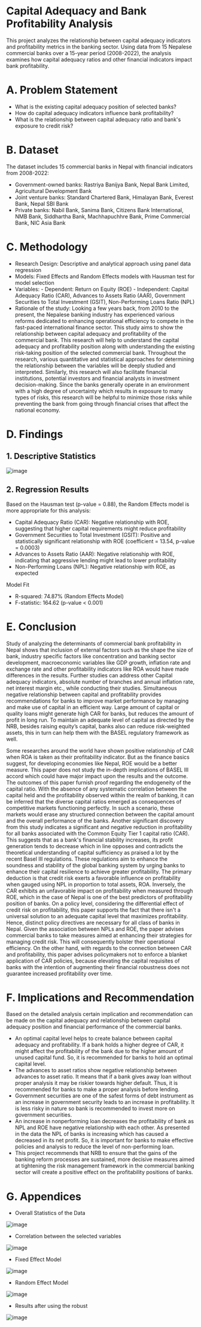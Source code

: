 # Capital Adequacy and Bank Profitability Analysis

This project analyzes the relationship between capital adequacy indicators and profitability metrics in the banking sector. Using data from 15 Nepalese commercial banks over a 15-year period (2008-2022), the analysis examines how capital adequacy ratios and other financial indicators impact bank profitability.

# A. Problem Statement

- What is the existing capital adequacy position of selected banks?
- How do capital adequacy indicators influence bank profitability?
- What is the relationship between capital adequacy ratio and bank's exposure to credit risk?

# B. Dataset 

The dataset includes 15 commercial banks in Nepal with financial indicators from 2008-2022:

- Government-owned banks: Rastriya Banijya Bank, Nepal Bank Limited, Agricultural Development Bank
- Joint venture banks: Standard Chartered Bank, Himalayan Bank, Everest Bank, Nepal SBI Bank
- Private banks: Nabil Bank, Sanima Bank, Citizens Bank International, NMB Bank, Siddhartha Bank, Machhapuchhre Bank, Prime Commercial Bank, NIC Asia Bank

# C. Methodology

- Research Design: Descriptive and analytical approach using panel data regression
- Models: Fixed Effects and Random Effects models with Hausman test for model selection
- Variables:
        - Dependent: Return on Equity (ROE)
        - Independent: Capital Adequacy Ratio (CAR), Advances to Assets Ratio (AAR), Government Securities to Total Investment (GSIT), Non-Performing Loans Ratio (NPL)
- Rationale of the study: Looking a few years back, from 2010 to the present, the Nepalese banking industry has experienced various reforms dedicated to enhancing operational efficiency to compete in the fast-paced international finance sector. This study aims to show the relationship between capital adequacy and profitability of the commercial bank. This research will help to understand the capital adequacy and profitability position along with understanding the existing risk-taking position of the selected commercial bank. Throughout the research, various quantitative and statistical approaches for determining the relationship between the variables will be deeply studied and interpreted. Similarly, this research will also facilitate financial institutions, potential investors and financial analysts in investment decision-making.  Since the banks generally operate in an environment with a high degree of uncertainty which results in exposure to many types of risks, this research will be helpful to minimize those risks while preventing the bank from going through financial crises that affect the national economy.

# D. Findings

## 1. Descriptive Statistics

![image](https://github.com/user-attachments/assets/f1c53e27-83bc-499f-8132-06dc24377a52)

## 2. Regression Results

Based on the Hausman test (p-value = 0.88), the Random Effects model is more appropriate for this analysis:
- Capital Adequacy Ratio (CAR): Negative relationship with ROE, suggesting that higher capital requirements might reduce profitability
- Government Securities to Total Investment (GSIT): Positive and statistically significant relationship with ROE (coefficient = 13.54, p-value = 0.0003)
- Advances to Assets Ratio (AAR): Negative relationship with ROE, indicating that aggressive lending might lead to lower profitability
- Non-Performing Loans (NPL): Negative relationship with ROE, as expected

Model Fit
- R-squared: 74.87% (Random Effects Model)
- F-statistic: 164.62 (p-value < 0.001)

# E. Conclusion 

Study of analyzing the determinants of commercial bank profitability in Nepal shows that inclusion of external factors such as the shape the size of bank, industry specific factors like concentration and banking sector development, macroeconomic variables like GDP growth, inflation rate and exchange rate and other profitability indicators like ROA would have made differences in the results. Further studies can address other Capital adequacy indicators, absolute number of branches and annual inflation rate, net interest margin etc., while conducting their studies. Simultaneous negative relationship between capital and profitability provides recommendations for banks to improve market performance by managing and make use of capital in an efficient way. Large amount of capital or quality loans might generate high CAR for banks, but reduces the amount of profit in long run. To maintain an adequate level of capital as directed by the NRB, besides raising equity’s capital, banks also can reduce risk-weighted assets, this in turn can help them with the BASEL regulatory framework as well.

Some researches around the world have shown positive relationship of CAR when ROA is taken as their profitability indicator. But as the finance basics suggest, for developing economies like Nepal, ROE would be a better measure. This paper does not study the in-depth implications of BASEL III accord which could have major impact upon the results and the outcome. The outcomes of this paper furnish proof regarding the endogeneity of the capital ratio. With the absence of any systematic correlation between the capital held and the profitability observed within the realm of banking, it can be inferred that the diverse capital ratios emerged as consequences of competitive markets functioning perfectly. In such a scenario, these markets would erase any structured connection between the capital amount and the overall performance of the banks. Another significant discovery from this study indicates a significant and negative reduction in profitability for all banks associated with the Common Equity Tier 1 capital ratio (CAR). This suggests that as a bank's financial stability increases, its profit generation tends to decrease which in line opposes and contradicts the theoretical understanding of capital sufficiency as praised a lot by the recent Basel III regulations. These regulations aim to enhance the soundness and stability of the global banking system by urging banks to enhance their capital resilience to achieve greater profitability. The primary deduction is that credit risk exerts a favorable influence on profitability when gauged using NPL in proportion to total assets, ROA. Inversely, the CAR exhibits an unfavorable impact on profitability when measured through ROE, which in the case of Nepal is one of the best predictors of profitability position of banks. On a policy level, considering the differential effect of credit risk on profitability, this paper supports the fact that there isn't a universal solution to an adequate capital level that maximizes profitability. Hence, distinct policy directives are necessary for all class of banks in Nepal. Given the association between NPLs and ROE, the paper advises commercial banks to take measures aimed at enhancing their strategies for managing credit risk. This will consequently bolster their operational efficiency. On the other hand, with regards to the connection between CAR and profitability, this paper advises policymakers not to enforce a blanket application of CAR policies, because elevating the capital requisites of banks with the intention of augmenting their financial robustness does not guarantee increased profitability over time.

# F. Implications and Recommendation

Based on the detailed analysis certain implication and recommendation can be made on the capital adequacy and relationship between capital adequacy position and financial performance of the commercial banks.

- An optimal capital level helps to create balance between capital adequacy and profitability. If a bank holds a higher degree of CAR, it might affect the profitability of the bank due to the higher amount of unused capital fund. So, it is recommended for banks to hold an optimal capital level.
- The advances to asset ratios show negative relationship between advances to asset ratio. It means that if a bank gives away loan without proper analysis it may be riskier towards higher default. Thus, it is recommended for banks to make a proper analysis before lending.
- Government securities are one of the safest forms of debt instrument as an increase in government security leads to an increase in profitability. It is less risky in nature so bank is recommended to invest more on government securities.
- An increase in nonperforming loan decreases the profitability of bank as NPL and ROE have negative relationship with each other. As presented in the data the NPL of banks is increasing which has caused a decreased in its net profit. So, it is important for banks to make effective policies and analysis to reduce the level of non-performing loan.
- This project recommends that NRB to ensure that the gains of the banking reform processes are sustained, more decisive measures aimed at tightening the risk management framework in the commercial banking sector will create a positive effect on the profitability positions of banks.

# G. Appendices

- Overall Statistics of the Data

![image](https://github.com/user-attachments/assets/0023ab0c-e2e5-437c-9ae8-e47fd85a4ef8)

- Correlation between the selected variables

![image](https://github.com/user-attachments/assets/1be1852f-cb92-479a-8bef-c709deb626bd)

- Fixed Effect Model

![image](https://github.com/user-attachments/assets/1e04c2ba-6d2a-44fd-8d20-0d7a55bc85d5)

- Random Effect Model

![image](https://github.com/user-attachments/assets/3b7398a7-826f-4ab5-abc9-85afd56834aa)

- Results after using the robust 

![image](https://github.com/user-attachments/assets/e6005cc7-9430-47f5-8ec9-a6849c9a4159)


















